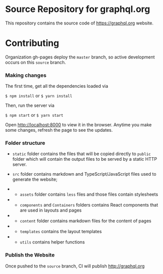 # Source Repository for graphql.org
This repository contains the source code of https://graphql.org website.

# Contributing

Organization gh-pages deploy the `master` branch, so active development occurs
on this `source` branch.

### Making changes

The first time, get all the dependencies loaded via

`$ npm install` or `$ yarn install`

Then, run the server via

`$ npm start` or `$ yarn start`

Open [http://localhost:8000](http://localhost:8000) to view it in the browser.
Anytime you make some changes, refresh the page to see the updates.

### Folder structure

- `static` folder contains the files that will be copied directly to `public` folder which will contain the output files to be served by a static HTTP server.

- `src` folder contains markdown and TypeScript/JavaScript files used to generate the website;
- - `assets` folder contains `less` files and those files contain stylesheets
- - `components` and `Containers` folders contains React components that are used in layouts and pages
- - `content` folder contains markdown files for the content of pages
- - `templates` contains the layout templates
- - `utils` contains helper functions

### Publish the Website

Once pushed to the `source` branch, CI will publish http://graphql.org
